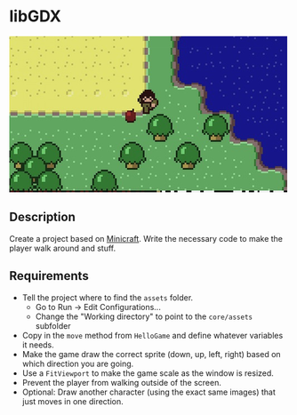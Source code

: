 # libGDX

![screenshot](screenshot.jpg)

## Description

Create a project based on [Minicraft](../projects/Minicraft). Write the necessary code to make the player walk around and stuff.

## Requirements

* Tell the project where to find the `assets` folder.
  * Go to Run -> Edit Configurations...
  * Change the "Working directory" to point to the `core/assets` subfolder
* Copy in the `move` method from `HelloGame` and define whatever variables it needs.
* Make the game draw the correct sprite (down, up, left, right) based on which direction you are going.
* Use a `FitViewport` to make the game scale as the window is resized.
* Prevent the player from walking outside of the screen.
* Optional: Draw another character (using the exact same images) that just moves in one direction.
